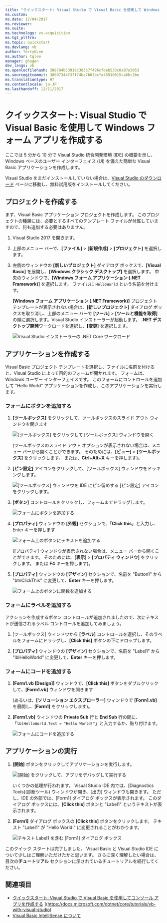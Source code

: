 ```yaml
---
title: "クイックスタート: Visual Studio で Visual Basic を使用して Windows フォーム アプリを作成する | Microsoft Docs"
ms.custom: 
ms.date: 12/04/2017
ms.reviewer: 
ms.suite: 
ms.technology: vs-acquisition
ms.tgt_pltfrm: 
ms.topic: quickstart
ms.devlang: vb
author: TerryGLee
ms.author: tglee
manager: ghogen
dev_langs: vb
ms.openlocfilehash: 388784b53018c30357f496cfbeb533c0a07a3053
ms.sourcegitcommit: 38097344f3ff74ba7b03bcfa45910015ca6bc2be
ms.translationtype: HT
ms.contentlocale: ja-JP
ms.lasthandoff: 12/11/2017
---
```

# <a name="quickstart-create-a-windows-forms-app-in-visual-studio-with-visual-basic"></a>クイックスタート: Visual Studio で Visual Basic を使用して Windows フォーム アプリを作成する
ここでは 5 分から 10 分で Visual Studio 統合開発環境 (IDE) の概要を示し、Windows ベースのユーザー インターフェイス (UI) を備えた簡単な Visual Basic アプリケーションを作成します。

Visual Studio をまだインストールしていない場合は、[Visual Studio のダウンロード](https://aka.ms/vsdownload?utm_source=mscom&utm_campaign=msdocs) ページに移動し、無料試用版をインストールしてください。

## <a name="create-a-project"></a>プロジェクトを作成する
まず、Visual Basic アプリケーション プロジェクトを作成します。 このプロジェクトの種類には、必要とするすべてのテンプレート ファイルが付属していますので、何も追加する必要はありません。  

1. Visual Studio 2017 を開きます。  

2. 上部のメニュー バーで、**[ファイル]** > **[新規作成]** > **[プロジェクト]** を選択します。  

3. 左側のウィンドウの **[新しいプロジェクト]** ダイアログ ボックスで、**[Visual Basic]** を展開し、**[Windows クラシック デスクトップ]** を選択します。 中央のウィンドウで、**[Windows フォーム アプリケーション (.NET Framework)]** を選択します。 ファイルに `HelloWorld` という名前を付けます。  

     **[Windows フォーム アプリケーション (.NET Framework)]** プロジェクト テンプレートが表示されない場合は、**[新しいプロジェクト]** ダイアログ ボックスを取り消し、上部のメニュー バーで **[ツール]** > **[ツールと機能を取得]** の順に選択します。Visual Studio インストーラーが起動します。 **.NET デスクトップ開発**ワークロードを選択し、**[変更]** を選択します。  

     ![Visual Studio インストーラーの .NET Core ワークロード](../ide/media/install-dot-net-desktop-env.png)  

## <a name="create-the-application"></a>アプリケーションを作成する
Visual Basic プロジェクト テンプレートを選択し、ファイルに名前を付けると、Visual Studio によって目的のフォームが開かれます。 フォームは、Windows ユーザー インターフェイスです。 このフォームにコントロールを追加して "Hello World" アプリケーションを作成し、このアプリケーションを実行します。   

### <a name="add-a-button-to-the-form"></a>フォームにボタンを追加する  

1. **[ツールボックス]** をクリックして、ツールボックスのスライド アウト ウィンドウを開きます 

     ![[ツールボックス] をクリックして [ツールボックス] ウィンドウを開く](../ide/media/vb-toolbox-toolwindow.png)  

     (ツールボックスのスライド アウト オプションが表示されない場合は、メニュー バーから開くことができます。 そのためには、**[ビュー]** > **[ツールボックス]** をクリックします。 または、**Ctrl**+**Alt**+**X** キーを押します)。

2. **[ピン設定]** アイコンをクリックして、[ツールボックス] ウィンドウをドッキングします。

     ![[ツールボックス] ウィンドウを IDE にピン留めする [ピン設定] アイコンをクリックします。](../ide/media/vb-pin-the-toolbox-window.png)  
3. **[ボタン]** コントロールをクリックし、フォームまでドラッグします。

     ![フォームにボタンを追加する](../ide/media/vb-add-a-button-to-form1.png)

4. **[プロパティ]** ウィンドウの **[外観]** セクションで、「**Click this**」と入力し、Enter キーを押します 

     ![フォーム上のボタンにテキストを追加する](../ide/media/vb-button-control-text.png)  

     ([プロパティ] ウィンドウが表示されない場合は、メニュー バーから開くことができます。 そのためには、**[表示]** > **[プロパティ ウィンドウ]** をクリックします。 または **F4** キーを押します)。

5. **[プロパティ]** ウィンドウの **[デザイン]** セクションで、名前を "Button1" から "btnClickThis" に変更して、**Enter** キーを押します。

     ![フォーム上のボタンに関数を追加する](../ide/media/vb-button-control-function.png)

### <a name="add-a-label-to-the-form"></a>フォームにラベルを追加する
アクションを作成するボタン コントロールが追加されましたので、次にテキストが送信されるラベル コントロールを追加してみましょう。

1. [ツールボックス] ウィンドウから **[ラベル]** コントロールを選択し、そのラベルをフォームにドラッグし、**[Click this]** ボタンの下にドロップします。

2. **[プロパティ]** ウィンドウの **[デザイン]** セクションで、名前を "Label1" から "lblHelloWorld" に変更して、**Enter** キーを押します。

### <a name="add-code-to-the-form"></a>フォームにコードを追加する

1. **[Form1.vb [Design]]** ウィンドウで、**[Click this]** ボタンをダブルクリックして、**[Form1.vb]** ウィンドウを開きます 

      (あるいは、**[ソリューション エクスプローラー]** ウィンドウで **[Form1.vb]** を展開し、**[Form1]** をクリックします)。

2. **[Form1.vb]** ウィンドウの **Private Sub** 行と **End Sub** 行の間に、「`lblHelloWorld.Text = "Hello World!"`」と入力するか、貼り付けます。

     ![フォームにコードを追加する](../ide/media/vb-add-code-to-the-form.png)

## <a name="run-the-application"></a>アプリケーションの実行
1. **[開始]** ボタンをクリックしてアプリケーションを実行します。

     ![[開始] をクリックして、アプリをデバッグして実行する](../ide/media/vb-click-start-hello-world.png)

   いくつかの処理が行われます。 Visual Studio IDE 内では、[Diagnostics Tools]\(診断ツール\) ウィンドウが開き、[出力] ウィンドウも開きます。 ただし、IDE の外部では、[Form1] ダイアログ ボックスが表示されます。 このダイアログ ボックスには、**[Click this]** ボタンと "Label1" というテキストが表示されます。

2. **[Form1]** ダイアログ ボックスの **[Click this]** ボタンをクリックします。 テキスト "Label1" が "Hello World!" に変更されることがわかります。

    ![テキスト Label1 を含む [Form1] ダイアログ ボックス ](../ide/media/vb-form1-dialog-hello-world.png)

このクイック スタートは完了しました。 Visual Basic と Visual Studio IDE について少しはご理解いただけたかと思います。 さらに深く理解したい場合は、目次の**チュートリアル** セクションに示されているチュートリアルを続行してください。  

## <a name="see-also"></a>関連項目   
* [クイックスタート: Visual Studio で Visual Basic を使用してコンソール アプリを作成する](quickstart-visual-basic-console.md) ](https://docs.microsoft.com/dotnet/core/tutorials/vb-with-visual-studio)
* [Visual Basic IntelliSense について](visual-basic-specific-intellisense.md)  
